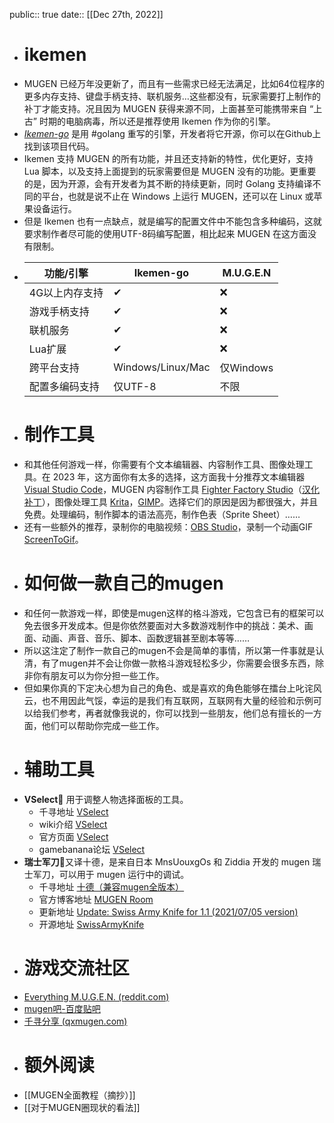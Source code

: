 public:: true
date::  [[Dec 27th, 2022]]

- # ikemen
- MUGEN 已经万年没更新了，而且有一些需求已经无法满足，比如64位程序的更多内存支持、键盘手柄支持、联机服务…这些都没有，玩家需要打上制作的补丁才能支持。况且因为 MUGEN 获得来源不同，上面甚至可能携带来自 “上古” 时期的电脑病毒，所以还是推荐使用 Ikemen 作为你的引擎。
- _[Ikemen-go](https://github.com/ikemen-engine/Ikemen-GO)_ 是用 #golang 重写的引擎，开发者将它开源，你可以在Github上找到该项目代码。
- Ikemen 支持 MUGEN 的所有功能，并且还支持新的特性，优化更好，支持 Lua 脚本，以及支持上面提到的玩家需要但是 MUGEN 没有的功能。更重要的是，因为开源，会有开发者为其不断的持续更新，同时 Golang 支持编译不同的平台，也就是说不止在 Windows 上运行 MUGEN，还可以在 Linux 或苹果设备运行。
- 但是 Ikemen 也有一点缺点，就是编写的配置文件中不能包含多种编码，这就要求制作者尽可能的使用UTF-8码编写配置，相比起来 MUGEN 在这方面没有限制。
- | 功能/引擎    | Ikemen-go | M.U.G.E.N |
  |----------|-----------|-----------|
  | 4G以上内存支持 | ✔         | ❌         |
  | 游戏手柄支持   | ✔         | ❌         |
  | 联机服务     | ✔         | ❌         |
  | Lua扩展    | ✔         | ❌         |
  |  跨平台支持 | Windows/Linux/Mac       |  仅Windows     |
  |  配置多编码支持 | 仅UTF-8       |  不限     |
- # 制作工具
- 和其他任何游戏一样，你需要有个文本编辑器、内容制作工具、图像处理工具。在 2023 年，这方面你有太多的选择，这方面我十分推荐文本编辑器 [Visual Studio Code](https://code.visualstudio.com/)，MUGEN 内容制作工具 [Fighter Factory Studio](http://fighterfactory.virtualltek.com/)（[汉化补丁](https://qxmugen.com/tools/10049)），图像处理工具 [Krita](https://apps.kde.org/zh-cn/krita/)，[GIMP](https://www.gimp.org/)。选择它们的原因是因为都很强大，并且免费。处理编码，制作脚本的语法高亮，制作色表（Sprite Sheet）……
- 还有一些额外的推荐，录制你的电脑视频：[OBS Studio](https://obsproject.com/)，录制一个动画GIF [ScreenToGif](https://www.screentogif.com/)。
- # 如何做一款自己的mugen
- 和任何一款游戏一样，即使是mugen这样的格斗游戏，它包含已有的框架可以免去很多开发成本。但是你依然要面对大多数游戏制作中的挑战：美术、画面、动画、声音、音乐、脚本、函数逻辑甚至剧本等等……
- 所以这注定了制作一款自己的mugen不会是简单的事情，所以第一件事就是认清，有了mugen并不会让你做一款格斗游戏轻松多少，你需要会很多东西，除非你有朋友可以为你分担一些工作。
- 但如果你真的下定决心想为自己的角色、或是喜欢的角色能够在擂台上叱诧风云，也不用因此气馁，幸运的是我们有互联网，互联网有大量的经验和示例可以给我们参考，再者就像我说的，你可以找到一些朋友，他们总有擅长的一方面，他们可以帮助你完成一些工作。
- # 辅助工具
- **VSelect**🔎 用于调整人物选择面板的工具。
	- 千寻地址 [VSelect](https://qxmugen.com/tools/10116)
	- wiki介绍 [VSelect](https://mugen.fandom.com/wiki/VSelect)
	- 官方页面 [VSelect](http://tunglashor.webnode.com/products/vselect/)
	- gamebanana论坛 [VSelect](https://gamebanana.com/tools/6090)
- **瑞士军刀**🏑又译十德，是来自日本 MnsUouxgOs 和 Ziddia 开发的 mugen 瑞士军刀，可以用于 mugen 运行中的调试。
	- 千寻地址 [十德（兼容mugen全版本） ](https://qxmugen.com/tools/10115)
	- 官方博客地址 [MUGEN Room](https://ziddia.blog.fc2.com/)
	- 更新地址 [Update: Swiss Army Knife for 1.1 (2021/07/05 version) ](https://ziddia.blog.fc2.com/blog-entry-62.html)
	- 开源地址 [SwissArmyKnife](https://github.com/ZiddiaMUGEN/SwissArmyKnife)
- # 游戏交流社区
- [Everything M.U.G.E.N. (reddit.com)](https://www.reddit.com/r/mugen/)
- [mugen吧-百度贴吧](https://tieba.baidu.com/f?kw=mugen&ie=utf-8)
- [千寻分享 (qxmugen.com)](https://qxmugen.com/)
- # 额外阅读
- [[MUGEN全面教程（摘抄）]]
- [[对于MUGEN圈现状的看法]]